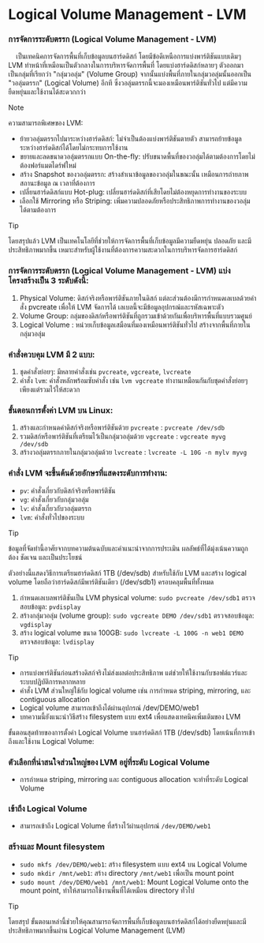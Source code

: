 # Logical Volume Management - LVM
### การจัดการระดับตรรก (Logical Volume Management - LVM)
&nbsp;&nbsp;&nbsp;&nbsp;เป็นเทคนิคการจัดการพื้นที่เก็บข้อมูลบนฮาร์ดดิสก์ โดยมีข้อดีเหนือการแบ่งพาร์ติชันแบบเดิมๆ LVM ทำหน้าที่เหมือนเป็นตัวกลางในการบริหารจัดการพื้นที่ โดยแบ่งฮาร์ดดิสก์หลายๆ ตัวออกมาเป็นกลุ่มที่เรียกว่า "กลุ่มวอลุ่ม" (Volume Group) จากนั้นแบ่งพื้นที่ภายในกลุ่มวอลุ่มนั้นออกเป็น "วอลุ่มตรรก" (Logical Volume) อีกที ซึ่งวอลุ่มตรรกนี้จะมองเหมือนพาร์ติชันทั่วไป แต่มีความยืดหยุ่นและใช้งานได้สะดวกกว่า

> [!NOTE] 
>ความสามารถพิเศษของ LVM:
>- ย้ายวอลุ่มตรรกไปมาระหว่างฮาร์ดดิสก์: ไม่จำเป็นต้องแบ่งพาร์ติชันตายตัว สามารถย้ายข้อมูลระหว่างฮาร์ดดิสก์ได้โดยไม่กระทบการใช้งาน
>- ขยายและลดขนาดวอลุ่มตรรกแบบ On-the-fly: ปรับขนาดพื้นที่ของวอลุ่มได้ตามต้องการโดยไม่ต้องฟอร์แมตไดร์ฟใหม่
>- สร้าง Snapshot ของวอลุ่มตรรก: สร้างสำเนาข้อมูลของวอลุ่มในขณะนั้น เหมือนการถ่ายภาพสถานะข้อมูล ณ เวลาที่ต้องการ
>- เปลี่ยนฮาร์ดดิสก์แบบ Hot-plug: เปลี่ยนฮาร์ดดิสก์ที่เสียโดยไม่ต้องหยุดการทำงานของระบบ
>- เลือกใช้ Mirroring หรือ Striping: เพิ่มความปลอดภัยหรือประสิทธิภาพการทำงานของวอลุ่มได้ตามต้องการ

>[!TIP]
>โดยสรุปแล้ว LVM เป็นเทคโนโลยีที่ช่วยให้การจัดการพื้นที่เก็บข้อมูลมีความยืดหยุ่น ปลอดภัย และมีประสิทธิภาพมากขึ้น เหมาะสำหรับผู้ใช้งานที่ต้องการความสะดวกในการบริหารจัดการฮาร์ดดิสก์

### การจัดการระดับตรรก (Logical Volume Management - LVM) แบ่งโครงสร้างเป็น 3 ระดับดังนี้:

1. Physical Volume: ดิสก์จริงหรือพาร์ติชันภายในดิสก์ แต่ละส่วนต้องมีการกำหนดเลเบลด้วยคำสั่ง pvcreate เพื่อให้ LVM จัดการได้ เลเบลนี้จะมีข้อมูลอุปกรณ์และรหัสเฉพาะตัว
2. Volume Group: กลุ่มของดิสก์หรือพาร์ติชันที่ถูกรวมเข้าด้วยกันเพื่อบริหารพื้นที่แบบรวมศูนย์
3. Logical Volume : หน่วยเก็บข้อมูลเสมือนที่มองเหมือนพาร์ติชันทั่วไป สร้างจากพื้นที่ภายในกลุ่มวอลุ่ม

### คำสั่งควบคุม LVM มี 2 แบบ:

1. ชุดคำสั่งย่อยๆ: มีหลายคำสั่งเช่น `pvcreate`, `vgcreate`, `lvcreate`
2. คำสั่ง `lvm`: คำสั่งหลักพร้อมซับคำสั่ง เช่น `lvm vgcreate` ทำงานเหมือนกันกับชุดคำสั่งย่อยๆ เพียงแต่รวมไว้ให้สะดวก
 
### ขั้นตอนการตั้งค่า LVM บน Linux:

1. สร้างและกำหนดค่าดิสก์จริงหรือพาร์ติชันด้วย `pvcreate` : `pvcreate /dev/sdb`
2. รวมดิสก์หรือพาร์ติชันที่เตรียมไว้เป็นกลุ่มวอลุ่มด้วย `vgcreate` : `vgcreate myvg /dev/sdb`
3. สร้างวอลุ่มตรรกภายในกลุ่มวอลุ่มด้วย `lvcreate` : `lvcreate -L 10G -n mylv myvg`

### คำสั่ง LVM จะขึ้นต้นด้วยอักษรที่แสดงระดับการทำงาน:

- `pv`: คำสั่งเกี่ยวกับดิสก์จริงหรือพาร์ติชัน
- `vg`: คำสั่งเกี่ยวกับกลุ่มวอลุ่ม
- `lv`: คำสั่งเกี่ยวกับวอลุ่มตรรก
- `lvm`: คำสั่งทั่วไปของระบบ

>[!TIP]
>ข้อมูลที่จัดทำนี้อาศัยจากบทความต้นฉบับและคำแนะนำจากการประเมิน ผลลัพธ์ที่ได้มุ่งเน้นความถูกต้อง ชัดเจน และเป็นประโยชน์


ตัวอย่างนี้แสดงวิธีการเตรียมฮาร์ดดิสก์ 1TB (/dev/sdb) สำหรับใช้กับ LVM และสร้าง logical volume โดยถือว่าฮาร์ดดิสก์มีพาร์ติชันเดียว (/dev/sdb1) ครอบคลุมพื้นที่ทั้งหมด
1. กำหนดเลเบลพาร์ติชันเป็น LVM physical volume: `sudo pvcreate /dev/sdb1`
ตรวจสอบข้อมูล: `pvdisplay`
2. สร้างกลุ่มวอลุ่ม (volume group): `sudo vgcreate DEMO /dev/sdb1`
ตรวจสอบข้อมูล: `vgdisplay`
4. สร้าง logical volume ขนาด 100GB: `sudo lvcreate -L 100G -n web1 DEMO` ตรวจสอบข้อมูล: `lvdisplay`

 
>[!TIP]
>- การแบ่งพาร์ติชันก่อนสร้างดิสก์จริงไม่ส่งผลต่อประสิทธิภาพ แต่ช่วยให้ใช้งานกับซอฟต์แวร์และระบบปฏิบัติการหลากหลาย
>- คำสั่ง LVM ส่วนใหญ่ใช้กับ logical volume เช่น การกำหนด striping, mirroring, และ contiguous allocation
>- Logical volume สามารถเข้าถึงได้ผ่านอุปกรณ์ /dev/DEMO/web1
>- บทความนี้ยังแนะนำวิธีสร้าง filesystem แบบ ext4 เพื่อแสดงเทคนิคเพิ่มเติมของ LVM

ขั้นตอนสุดท้ายของการตั้งค่า Logical Volume บนฮาร์ดดิสก์ 1TB (/dev/sdb) โดยเน้นที่การเข้าถึงและใช้งาน Logical Volume:

### ตัวเลือกที่น่าสนใจส่วนใหญ่ของ LVM อยู่ที่ระดับ Logical Volume
- การกำหนด striping, mirroring และ contiguous allocation จะทำที่ระดับ Logical Volume

### เข้าถึง Logical Volume
- สามารถเข้าถึง Logical Volume ที่สร้างไว้ผ่านอุปกรณ์ `/dev/DEMO/web1`

### สร้างและ Mount filesystem
- `sudo mkfs /dev/DEMO/web1`: สร้าง filesystem แบบ ext4 บน Logical Volume
- `sudo mkdir /mnt/web1`: สร้าง directory `/mnt/web1` เพื่อเป็น mount point
- `sudo mount /dev/DEMO/web1 /mnt/web1`: Mount Logical Volume onto the mount point, ทำให้สามารถใช้งานพื้นที่ได้เหมือน directory ทั่วไป

> [!TIP]
>โดยสรุป ขั้นตอนเหล่านี้ช่วยให้คุณสามารถจัดการพื้นที่เก็บข้อมูลบนฮาร์ดดิสก์ได้อย่างยืดหยุ่นและมีประสิทธิภาพมากขึ้นผ่าน Logical Volume Management (LVM)
